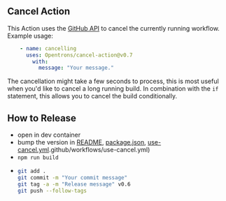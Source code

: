 ## Cancel Action
This Action uses the [GitHub API](https://docs.github.com/en/rest/reference/actions#cancel-a-workflow-run) to cancel the currently running workflow. Example usage:

```yaml
    - name: cancelling
      uses: Opentrons/cancel-action@v0.7
        with:
          message: "Your message."
```

The cancellation might take a few seconds to process, this is most useful when you'd like to cancel a long running build. In combination with the `if` statement, this allows you to cancel the build conditionally.

## How to Release

- open in dev container
- bump the version in [README](README.md), [package.json](package.json), [use-cancel.yml]().github/workflows/use-cancel.yml)
- `npm run build`
- ```bash
  git add .
  git commit -m "Your commit message"
  git tag -a -m "Release message" v0.6
  git push --follow-tags
  ```